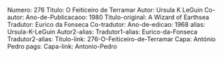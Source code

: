 Numero: 276
Titulo: O Feiticeiro de Terramar
Autor: Ursula K LeGuin
Co-autor: 
Ano-de-Publicacaoo: 1980
Titulo-original: A Wizard of Earthsea
Tradutor: Eurico da Fonseca
Co-tradutor: 
Ano-de-edicao: 1968
alias: Ursula-K-LeGuin
Autor2-alias: 
Tradutor1-alias: Eurico-da-Fonseca
Tradutor2-alias: 
Titulo-link: 276-O-Feiticeiro-de-Terramar
Capa: António Pedro
pags: 
Capa-link: Antonio-Pedro